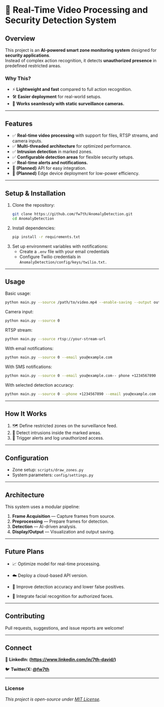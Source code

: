 # 🚀 Real-Time Video Processing and Security Detection System

## Overview  
This project is an **AI-powered smart zone monitoring system** designed for **security applications**.  
Instead of complex action recognition, it detects **unauthorized presence** in predefined restricted areas.

### Why This?  
- ⚡ **Lightweight and fast** compared to full action recognition.  
- 🛠️ **Easier deployment** for real-world setups.  
- 🎥 **Works seamlessly with static surveillance cameras.**

---

## Features  
- ✅ **Real-time video processing** with support for files, RTSP streams, and camera inputs.  
- ✅ **Multi-threaded architecture** for optimized performance.  
- ✅ **Intrusion detection** in marked zones.  
- ✅ **Configurable detection areas** for flexible security setups.  
- ✅ **Real-time alerts and notifications.**  
- 🔄 **(Planned)** API for easy integration.  
- 🔄 **(Planned)** Edge device deployment for low-power efficiency.

---

## Setup & Installation  
1. Clone the repository:
   ```bash
   git clone https://github.com/fw7th/AnomalyDetection.git
   cd AnomalyDetection
2. Install dependencies:
   ```bash
   pip install -r requirements.txt
   ```
3. Set up environment variables with notifications:
   - Create a ```.env``` file with your email credentials
   - Configure Twilio credentials in ```AnomalyDetection/config/keys/twilio.txt.```

---

## Usage
Basic usage:
   ```bash
   python main.py --source /path/to/video.mp4 --enable-saving --output output.mp4
   ```
Camera input:
   ```bash
python main.py --source 0
   ```
RTSP stream:
   ```bash
python main.py --source rtsp://your-stream-url
   ```
With email notifications:
   ```bash
python main.py --source 0 --email you@example.com
   ```
With SMS notifications:
   ```bash
   python main.py --source 0 --email you@example.com-- phone +1234567890
   ```
With selected detection accuracy:
   ```bash
python main.py --source 0 --phone +1234567890 --email you@example.com --accuracy 2
   ```

---

## How It Works
1. 🗺️ Define restricted zones on the surveillance feed.
2. 🎯 Detect intrusions inside the marked areas.
3. 📢 Trigger alerts and log unauthorized access.

---

## Configuration
- Zone setup: ```scripts/draw_zones.py```
- System parameters: ```config/settings.py```

---

## Architecture
This system uses a modular pipeline:
1. **Frame Acquisition** — Capture frames from source.
2. **Preprocessing** — Prepare frames for detection.
3. **Detection** — AI-driven analysis.
4. **Display/Output** — Visualization and output saving.

---

## Future Plans
- 📈 Optimize model for real-time processing.

- ☁️ Deploy a cloud-based API version.

- 🎯 Improve detection accuracy and lower false positives.
  
- 🧠 Integrate facial recognition for authorized faces.

---

## Contributing
Pull requests, suggestions, and issue reports are welcome!

---

## Connect
🔗 **LinkedIn: (https://www.linkedin.com/in/7th-david/)** 

🐦 **Twitter/X: [@fw7th](https://twitter.com/fw7th)** 

---

### **License**  
_This project is open-source under [MIT License](LICENSE)._  

